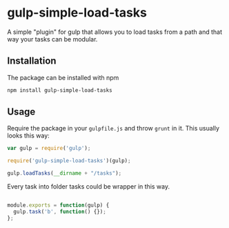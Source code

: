 # gulp-simple-load-tasks
A simple "plugin" for gulp that allows you to load tasks from a path and that way your tasks can be modular.

## Installation

The package can be installed with npm

```bash
npm install gulp-simple-load-tasks
```


## Usage
Require the package in your `gulpfile.js` and throw `grunt` in it.
This usually looks this way:

```js
var gulp = require('gulp');

require('gulp-simple-load-tasks')(gulp);

gulp.loadTasks(__dirname + "/tasks");

```

Every task into folder tasks could be wrapper in this way.


```js

module.exports = function(gulp) {
  gulp.task('b', function() {});
};

```


